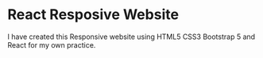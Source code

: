 # React Resposive Website
I have created this Responsive website using HTML5 CSS3 Bootstrap 5 and React for my own practice.
